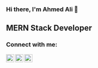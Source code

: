 ### Hi there, I'm Ahmed Ali 👋


## MERN Stack Developer

### Connect with me:

[<img align="left" alt="ahmedali0159 | Resume" width="22px" src="https://www.svgrepo.com/show/64839/resume.svg" />][resume]
[<img align="left" alt="ahmedali0159 | Portfolio" width="22px" src="https://www.svgrepo.com/show/53748/portfolio.svg" />][portfolio]
[<img align="left" alt="ahmedali0159 | LinkedIn" width="22px" src="https://cdn.jsdelivr.net/npm/simple-icons@v3/icons/linkedin.svg" />][linkedin]

<br />

<br />
<br />

[portfolio]: https://ahmedali1.netlify.app/ 
[linkedin]: https://www.linkedin.com/in/ahmed-ali26/
[resume]: https://drive.google.com/file/d/1-BAPNupAJZrQu0hzSJm4na_4XXazNRtE/view?usp=sharing







